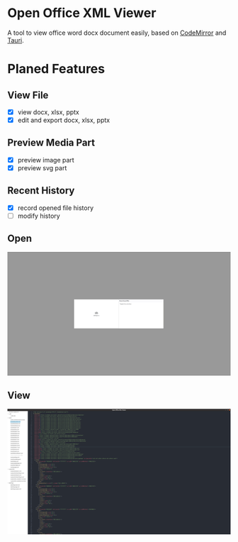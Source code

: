 # Open Office XML Viewer
A tool to view office word docx document easily,
based on [CodeMirror](https://github.com/codemirror/codemirror.next/) and [Tauri](https://github.com/tauri-apps/tauri).

# Planed Features
## View File
- [x] view docx, xlsx, pptx
- [x] edit and export docx, xlsx, pptx

## Preview Media Part
- [x] preview image part
- [x] preview svg part

## Recent History
- [x] record opened file history
- [ ] modify history

## Open 
![Open](./src/assets/open.png)
## View
![View](./src/assets/part_view.png)
